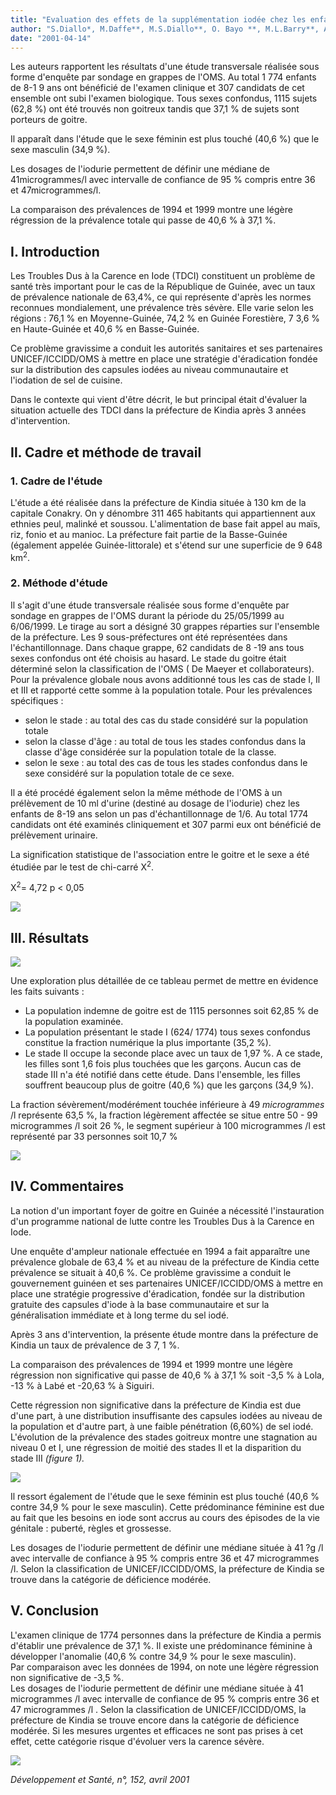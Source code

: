 ```yaml
---
title: "Evaluation des effets de la supplémentation iodée chez les enfants"
author: "S.Diallo*, M.Daffe**, M.S.Diallo**, O. Bayo **, M.L.Barry**, A.Diallo**, L.Loua**. * Médecin nutritionniste à l'INSE B.P : 6071 Conakry, République de Guinée. **Ministère de la Santé Publique, République de Guinée.  "
date: "2001-04-14"
---
```


<div class="teaser"><p>Les auteurs rapportent les résultats d'une étude transversale réalisée sous forme d'enquête par sondage en grappes de l'OMS. Au total 1 774 enfants de 8-1 9 ans ont bénéficié de l'examen clinique et 307 candidats de cet ensemble ont subi l'examen biologique. Tous sexes confondus, 1115 sujets (62,8 %) ont été trouvés non goitreux tandis que 37,1 % de sujets sont porteurs de goitre.</p>
<p>Il apparaît dans l'étude que le sexe féminin est plus touché (40,6 %) que le sexe masculin (34,9 %).</p>
<p>Les dosages de l'iodurie permettent de définir une médiane de 41microgrammes/l avec intervalle de confiance de 95 % compris entre 36 et 47microgrammes/l.</p>
<p>La comparaison des prévalences de 1994 et 1999 montre une légère régression de la prévalence totale qui passe de 40,6 % à 37,1 %.</p></div>

## I. Introduction

Les Troubles Dus à la Carence en Iode (TDCI) constituent un problème de santé très important pour le cas de la République de Guinée, avec un taux de prévalence nationale de 63,4%, ce qui représente d'après les normes reconnues mondialement, une prévalence très sévère. Elle varie selon les régions : 76,1 % en Moyenne-Guinée, 74,2 % en Guinée Forestière, 7 3,6 % en Haute-Guinée et 40,6 % en Basse-Guinée.

Ce problème gravissime a conduit les autorités sanitaires et ses partenaires UNICEF/ICCIDD/OMS à mettre en place une stratégie d'éradication fondée sur la distribution des capsules iodées au niveau communautaire et l'iodation de sel de cuisine.

Dans le contexte qui vient d'être décrit, le but principal était d'évaluer la situation actuelle des TDCI dans la préfecture de Kindia après 3 années d'intervention.

## Il. Cadre et méthode de travail

### 1. Cadre de l'étude

L'étude a été réalisée dans la préfecture de Kindia située à 130 km de la capitale Conakry. On y dénombre 311 465 habitants qui appartiennent aux ethnies peul, malinké et soussou. L'alimentation de base fait appel au maïs, riz, fonio et au manioc. La préfecture fait partie de la Basse-Guinée (également appelée Guinée-littorale) et s'étend sur une superficie de 9 648 km<sup>2</sup>.

### 2. Méthode d'étude

Il s'agit d'une étude transversale réalisée sous forme d'enquête par sondage en grappes de l'OMS durant la période du 25/05/1999 au 6/06/1999. Le tirage au sort a désigné 30 grappes réparties sur l'ensemble de la préfecture. Les 9 sous-préfectures ont été représentées dans l'échantillonnage. Dans chaque grappe, 62 candidats de 8 -19 ans tous sexes confondus ont été choisis au hasard. Le stade du goitre était déterminé selon la classification de l'OMS ( De Maeyer et collaborateurs). Pour la prévalence globale nous avons additionné tous les cas de stade I, Il et III et rapporté cette somme à la population totale. Pour les prévalences spécifiques :

- selon le stade : au total des cas du stade considéré sur la population totale
- selon la classe d'âge : au total de tous les stades confondus dans la classe d'âge considérée sur la population totale de la classe.
- selon le sexe : au total des cas de tous les stades confondus dans le sexe considéré sur la population totale de ce sexe.

Il a été procédé également selon la même méthode de l'OMS à un prélèvement de 10 ml d'urine (destiné au dosage de l'iodurie) chez les enfants de 8-19 ans selon un pas d'échantillonnage de 1/6. Au total 1774 candidats ont été examinés cliniquement et 307 parmi eux ont bénéficié de prélèvement urinaire.

La signification statistique de l'association entre le goitre et le sexe a été étudiée par le test de chi-carré X<sup>2</sup>.

X<sup>2</sup>= 4,72 p < 0,05

![](i919-1.jpg)

## III. Résultats

![](i919-2.jpg)

Une exploration plus détaillée de ce tableau permet de mettre en évidence les faits suivants :

- La population indemne de goitre est de 1115 personnes soit 62,85 % de la population examinée.
- La population présentant le stade I (624/ 1774) tous sexes confondus constitue la fraction numérique la plus importante (35,2 %).
- Le stade Il occupe la seconde place avec un taux de 1,97 %. A ce stade, les filles sont 1,6 fois plus touchées que les garçons. Aucun cas de stade III n'a été notifié dans cette étude. Dans l'ensemble, les filles souffrent beaucoup plus de goitre (40,6 %) que les garçons (34,9 %).

La fraction sévèrement/modérément touchée inférieure à 49 *microgrammes* /l représente 63,5 %, la fraction légèrement affectée se situe entre 50 - 99 microgrammes /l soit 26 %, le segment supérieur à 100 microgrammes /l est représenté par 33 personnes soit 10,7 %

![](i919-3.jpg)

## IV. Commentaires

La notion d'un important foyer de goitre en Guinée a nécessité l'instauration d'un programme national de lutte contre les Troubles Dus à la Carence en Iode.

Une enquête d'ampleur nationale effectuée en 1994 a fait apparaître une prévalence globale de 63,4 % et au niveau de la préfecture de Kindia cette prévalence se situait à 40,6 %. Ce problème gravissime a conduit le gouvernement guinéen et ses partenaires UNICEF/ICCIDD/OMS à mettre en place une stratégie progressive d'éradication, fondée sur la distribution gratuite des capsules d'iode à la base communautaire et sur la généralisation immédiate et à long terme du sel iodé.

Après 3 ans d'intervention, la présente étude montre dans la préfecture de Kindia un taux de prévalence de 3 7, 1 %.

La comparaison des prévalences de 1994 et 1999 montre une légère régression non significative qui passe de 40,6 % à 37,1 % soit -3,5 % à Lola, -13 % à Labé et -20,63 % à Siguiri.

Cette régression non significative dans la préfecture de Kindia est due d'une part, à une distribution insuffisante des capsules iodées au niveau de la population et d'autre part, à une faible pénétration (6,60%) de sel iodé. L'évolution de la prévalence des stades goitreux montre une stagnation au niveau 0 et I, une régression de moitié des stades Il et la disparition du stade III *(figure 1).*

![](i919-4.jpg)

Il ressort également de l'étude que le sexe féminin est plus touché (40,6 % contre 34,9 % pour le sexe masculin). Cette prédominance féminine est due au fait que les besoins en iode sont accrus au cours des épisodes de la vie génitale : puberté, règles et grossesse.

Les dosages de l'iodurie permettent de définir une médiane située à 41 ?g /l avec intervalle de confiance à 95 % compris entre 36 et 47 microgrammes /l. Selon la classification de UNICEF/ICCIDD/OMS, la préfecture de Kindia se trouve dans la catégorie de déficience modérée.

## V. Conclusion

L'examen clinique de 1774 personnes dans la préfecture de Kindia a permis d'établir une prévalence de 37,1 %. Il existe une prédominance féminine à développer l'anomalie (40,6 % contre 34,9 % pour le sexe masculin).  
Par comparaison avec les données de 1994, on note une légère régression non significative de -3,5 %.  
Les dosages de l'iodurie permettent de définir une médiane située à 41 microgrammes /l avec intervalle de confiance de 95 % compris entre 36 et 47 microgrammes /l . Selon la classification de UNICEF/ICCIDD/OMS, la préfecture de Kindia se trouve encore dans la catégorie de déficience modérée. Si les mesures urgentes et efficaces ne sont pas prises à cet effet, cette catégorie risque d'évoluer vers la carence sévère.

![](i919-5.jpg)

*Développement et Santé, n°, 152, avril 2001*
